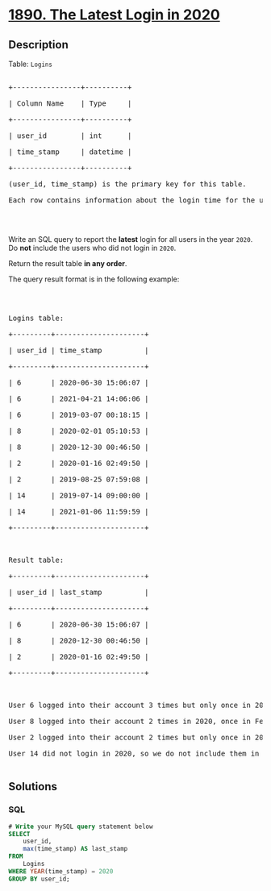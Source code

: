 # [1890. The Latest Login in 2020](https://leetcode.com/problems/the-latest-login-in-2020)



## Description

<p>Table: <code>Logins</code></p>

<pre>

+----------------+----------+

| Column Name    | Type     |

+----------------+----------+

| user_id        | int      |

| time_stamp     | datetime |

+----------------+----------+

(user_id, time_stamp) is the primary key for this table.

Each row contains information about the login time for the user with ID user_id.

</pre>

<p>&nbsp;</p>

<p>Write an SQL query to report the <strong>latest</strong> login for all users in the year <code>2020</code>. Do <strong>not</strong> include the users who did not login in <code>2020</code>.</p>

<p>Return the result table <strong>in any order</strong>.</p>

<p>The query result format is in the following example:</p>

<p>&nbsp;</p>

<pre>

Logins table:

+---------+---------------------+

| user_id | time_stamp          |

+---------+---------------------+

| 6       | 2020-06-30 15:06:07 |

| 6       | 2021-04-21 14:06:06 |

| 6       | 2019-03-07 00:18:15 |

| 8       | 2020-02-01 05:10:53 |

| 8       | 2020-12-30 00:46:50 |

| 2       | 2020-01-16 02:49:50 |

| 2       | 2019-08-25 07:59:08 |

| 14      | 2019-07-14 09:00:00 |

| 14      | 2021-01-06 11:59:59 |

+---------+---------------------+



Result table:

+---------+---------------------+

| user_id | last_stamp          |

+---------+---------------------+

| 6       | 2020-06-30 15:06:07 |

| 8       | 2020-12-30 00:46:50 |

| 2       | 2020-01-16 02:49:50 |

+---------+---------------------+



User 6 logged into their account 3 times but only once in 2020, so we include this login in the result table.

User 8 logged into their account 2 times in 2020, once in February and once in December. We include only the latest one (December) in the result table.

User 2 logged into their account 2 times but only once in 2020, so we include this login in the result table.

User 14 did not login in 2020, so we do not include them in the result table.

</pre>

## Solutions

<!-- tabs:start -->

### **SQL**

```sql
# Write your MySQL query statement below
SELECT
    user_id,
    max(time_stamp) AS last_stamp
FROM
    Logins
WHERE YEAR(time_stamp) = 2020
GROUP BY user_id;
```

<!-- tabs:end -->
